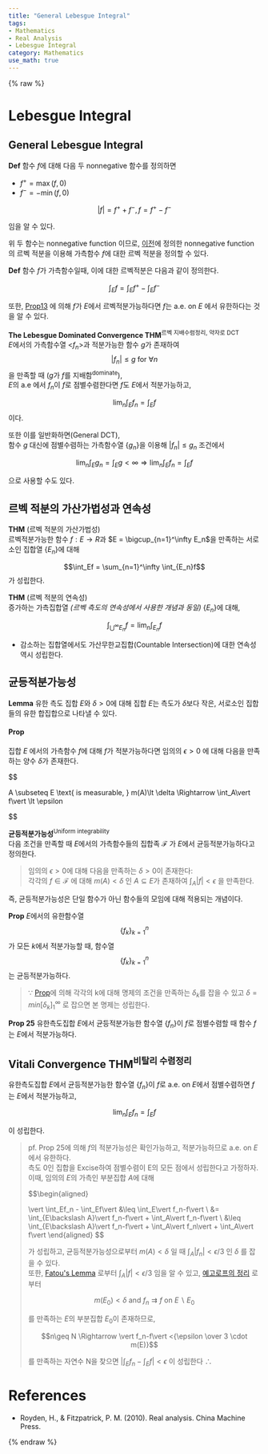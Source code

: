 ```yaml
---
title: "General Lebesgue Integral"
tags:
- Mathematics
- Real Analysis
- Lebesgue Integral
category: Mathematics
use_math: true
---
```

{% raw %}
# Lebesgue Integral
## General Lebesgue Integral
 **Def**
 함수 $f$에 대해 다음 두 nonnegative 함수를 정의하면

- $f^+ = \max(f, 0)$
- $f^-= -\min(f, 0)$    
 

$$\vert f\vert  = f^+ +f^- ,f = f^+-f^- $$   

임을 알 수 있다.

위 두 함수는 nonnegative function 이므로, [이전](https://ddangchani.github.io/mathematics/실해석학7)에 정의한 nonnegative function의 르벡 적분을 이용해 가측함수 $f$에 대한 르벡 적분을 정의할 수 있다. 


**Def** 함수 $f$가 가측함수일때, 이에 대한 르벡적분은 다음과 같이 정의한다.

$$\int_E f = \int_Ef^+ - \int_E f^-$$

또한, [Prop13](https://ddangchani.github.io/mathematics/실해석학7) 에 의해 $f$가 $E$에서 르벡적분가능하다면 $f$는 a.e. on $E$ 에서 유한하다는 것을 알 수 있다.

**The Lebesgue Dominated Convergence THM**<sup>르벡 지배수렴정리, 약자로 DCT</sup>   
$E$에서의 가측함수열 <$f_n$>과 적분가능한 함수 $g$가 존재하여 $$\vert f_n\vert  \leq g \text{   for   } \forall n$$ 을 만족할 때 ($g$가 $f$를 지배함<sup>dominate</sup>),   
$E$의 a.e 에서 $f_n$이 $f$로 점별수렴한다면 $f$도 $E$에서 적분가능하고,

$$\lim_n\int_Ef_n = \int_Ef$$ 이다.

또한 이를 일반화하면(General DCT),   
 함수 $g$ 대신에 점별수렴하는 가측함수열 {$g_n$}을 이용해 $\vert f_n\vert \leq g_n$ 조건에서   

$$\lim_n\int_Eg_n = \int_Eg<\infty \Rightarrow \lim_n\int_Ef_n = \int_E f$$ 

으로 사용할 수도 있다.

## 르벡 적분의 가산가법성과 연속성
**THM** (르벡 적분의 가산가법성)   
르벡적분가능한 함수 $f:E\to R$과 $E = \bigcup_{n=1}^\infty E_n$을 만족하는 서로소인 집합열 {$E_n$}에 대해   

$$\int_Ef = \sum_{n=1}^\infty \int_{E_n}f$$ 가 성립한다.

**THM** (르벡 적분의 연속성)   
증가하는 가측집합열 *(르벡 측도의 연속성에서 사용한 개념과 동일)* {$E_n$}에 대해,   

$$\int_{\bigcup^\infty E_n}f = \lim_n\int_{E_n}f$$

- 감소하는 집합열에서도 가산무한교집합(Countable Intersection)에 대한 연속성 역시 성립한다.

## 균등적분가능성
**Lemma** 유한 측도 집합 $E$와 $\delta >0$에 대해 집합 $E$는 측도가 $\delta$보다 작은, 서로소인 집합들의 유한 합집합으로 나타낼 수 있다.

#### **Prop** 
집합 $E$ 에서의 가측함수 $f$에 대해 $f$가 적분가능하다면 임의의 $\epsilon >0$ 에 대해 다음을 만족하는 양수 $\delta$가 존재한다.

$$

A \subseteq E \text{  is measurable,  } m(A)\lt \delta \Rightarrow \int_A\vert f\vert \lt \epsilon

$$

**균등적분가능성**<sup>Uniform integrability</sup>   
다음 조건을 만족할 때 $E$에서의 가측함수들의 집합족 $\mathcal F$ 가 $E$에서 균등적분가능하다고 정의한다.
> 임의의 $\epsilon>0$에 대해 다음을 만족하는 $\delta >0$이 존재한다:   
> 각각의 $f \in \mathcal F$ 에 대해 $m(A)<\delta$ 인 $A \subseteq E$가 존재하여 $\int_A\vert f\vert <\epsilon$ 을 만족한다.

즉, 균등적분가능성은 단일 함수가 아닌 함수들의 모임에 대해 적용되는 개념이다.

**Prop** $E$에서의 유한함수열 $$\lbrace f_k\rbrace _{k=1}^n$$ 가 모든 $k$에서 적분가능할 때, 함수열 $$\lbrace f_k\rbrace _{k=1}^n$$ 는 균등적분가능하다.
> $\because$ [Prop](#prop)에 의해 각각의 k에 대해 명제의 조건을 만족하는 $\delta_k$를 잡을 수 있고 $\delta = min[\delta_k]_1^\infty$ 로 잡으면 본 명제는 성립한다.

**Prop 25** 유한측도집합 $E$에서 균등적분가능한 함수열 {$f_n$}이 $f$로 점별수렴할 때 함수 $f$는 $E$에서 적분가능하다.

## **Vitali Convergence THM**<sup>비탈리 수렴정리</sup>
유한측도집합 $E$에서 균등적분가능한 함수열 {$f_n$}이 $f$로 a.e. on $E$에서 점별수렴하면 $f$는 $E$에서 적분가능하고,   

$$\lim_n \int_Ef_n = \int_Ef$$   

이 성립한다.

> pf. Prop 25에 의해 $f$의 적분가능성은 확인가능하고, 적분가능하므로 a.e. on $E$에서 유한하다.   
> 측도 0인 집합을 Excise하여 점별수렴이 E의 모든 점에서 성립한다고 가정하자. 이때, 임의의 $E$의 가측인 부분집합 $A$에 대해   
> 
> $$\begin{aligned}
> 
>\vert \int_Ef_n - \int_Ef\vert  &\leq \int_E\vert f_n-f\vert \\ &= \int_{E\backslash A}\vert f_n-f\vert  + \int_A\vert f_n-f\vert  \\ &\leq \int_{E\backslash A}\vert f_n-f\vert  + \int_A\vert f_n\vert  + \int_A\vert f\vert 
> \end{aligned}
>$$
>    
>가 성립하고, 균등적분가능성으로부터 $m(A)<\delta$ 일 때 $\int_A\vert f_n\vert <\epsilon/3$ 인 $\delta$ 를 잡을 수 있다.   
> 또한, [Fatou's Lemma](https://ddangchani.github.io/mathematics/실해석학7) 로부터 $\int_A\vert f\vert <\epsilon/3$ 임을 알 수 있고, [예고로프의 정리](https://ddangchani.github.io/mathematics/실해석학6) 로부터    
> 
> $$m(E_0)<\delta \text{  and  } f_n \rightrightarrows f \text{  on   }E\;\backslash \;E_0$$   
> 
> 를 만족하는 $E$의 부분집합 $E_0$이 존재하므로,
> 
> $$n\geq N \Rightarrow \vert f_n-f\vert <{\epsilon \over 3 \cdot m(E)}$$    
> 
> 를 만족하는 자연수 N을 찾으면 $\vert \int_Ef_n-\int_Ef\vert <\epsilon$ 이 성립한다 $\therefore$



# References
 - Royden, H., & Fitzpatrick, P. M. (2010). Real analysis. China Machine Press.


{% endraw %}